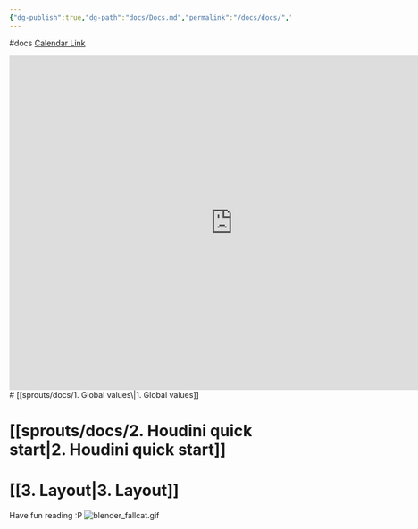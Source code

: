```yaml
---
{"dg-publish":true,"dg-path":"docs/Docs.md","permalink":"/docs/docs/","dgShowFileTree":true}
---
```


#docs
[Calendar Link](https://calendar.google.com/calendar/u/2?cid=NjQ0OWExNDg5ZTIwZDZjNDlmYTcxYzQ2NWI1NGIyNjk5NzgxZGI0ODQ3Njk3MTJmNzhhYmE5ZWM1ZGFlMTQzMUBncm91cC5jYWxlbmRhci5nb29nbGUuY29t)
<iframe src="https://calendar.google.com/calendar/embed?src=6449a1489e20d6c49fa71c465b54b2699781db484769712f78aba9ec5dae1431%40group.calendar.google.com&ctz=Europe%2FMadrid" style="border: 0" width="800" height="600" frameborder="0" scrolling="no"></iframe>
# [[sprouts/docs/1. Global values\|1. Global values]]

# [[sprouts/docs/2. Houdini quick start\|2. Houdini quick start]] 

# [[3. Layout\|3. Layout]]


Have fun reading :P
![blender_fallcat.gif](/img/user/sprouts/website/blender_fallcat.gif)

